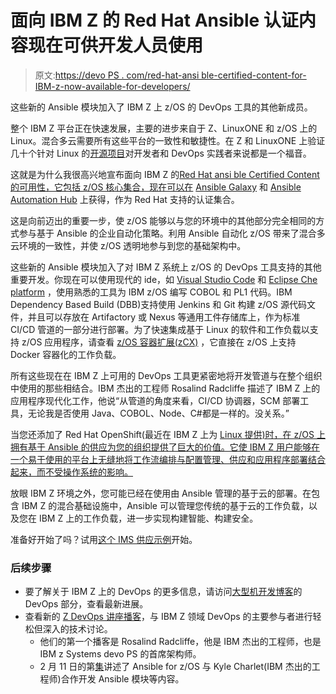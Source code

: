 # 面向 IBM Z 的 Red Hat Ansible 认证内容现在可供开发人员使用

> 原文:[https://devo PS . com/red-hat-ansi ble-certified-content-for-IBM-z-now-available-for-developers/](https://devops.com/red-hat-ansible-certified-content-for-ibm-z-now-available-for-developers/)

这些新的 Ansible 模块加入了 IBM Z 上 z/OS 的 DevOps 工具的其他新成员。

整个 IBM Z 平台正在快速发展，主要的进步来自于 Z、LinuxONE 和 z/OS 上的 Linux。混合多云需要所有这些平台的一致性和敏捷性。在 Z 和 LinuxONE 上验证几十个针对 Linux 的[开源项目](https://www.ibm.com/community/z/open-source-software/)对开发者和 DevOps 实践者来说都是一个福音。

这就是为什么我很高兴地宣布面向 IBM Z 的[Red Hat ansi ble Certified Content 的可用性，它包括 z/OS 核心集合，现在可以在](https://github.com/ansible-collections/ibm_zos_core#ibm-z-core-collection) [Ansible Galaxy](https://galaxy.ansible.com/ibm/ibm_zos_core) 和 [Ansible Automation Hub](https://www.ansible.com/products/automation-hub) 上获得，作为 Red Hat 支持的认证集合。

这是向前迈出的重要一步，使 z/OS 能够以与您的环境中的其他部分完全相同的方式参与基于 Ansible 的企业自动化策略。利用 Ansible 自动化 z/OS 带来了混合多云环境的一致性，并使 z/OS 透明地参与到您的基础架构中。

这些新的 Ansible 模块加入了对 IBM Z 系统上 z/OS 的 DevOps 工具支持的其他重要开发。你现在可以使用现代的 ide，如 [Visual Studio Code](https://marketplace.visualstudio.com/items?itemName=IBM.zopeneditor) 和 [Eclipse Che platform](https://developer.ibm.com/mainframe/2019/12/11/ibm-z-open-editor-in-the-cloud-with-eclipse-che/) ，使用熟悉的工具为 IBM z/OS 编写 COBOL 和 PL1 代码。IBM Dependency Based Build (DBB)支持使用 Jenkins 和 Git 构建 z/OS 源代码文件，并且可以存放在 Artifactory 或 Nexus 等通用工件存储库上，作为标准 CI/CD 管道的一部分进行部署。为了快速集成基于 Linux 的软件和工作负载以支持 z/OS 应用程序，请查看 [z/OS 容器扩展(zCX)](https://www.ibm.com/support/z-content-solutions/container-extensions/) ，它直接在 z/OS 上支持 Docker 容器化的工作负载。

所有这些现在在 IBM Z 上可用的 DevOps 工具更紧密地将开发管道与在整个组织中使用的那些相结合。IBM 杰出的工程师 Rosalind Radcliffe 描述了 IBM Z 上的应用程序现代化工作，他说“从管道的角度来看，CI/CD 协调器，SCM 部署工具，无论我是否使用 Java、COBOL、Node、C#都是一样的。没关系。”

当您还添加了 Red Hat OpenShift(最近在 IBM Z 上为 [Linux 提供)时，在 z/OS 上拥有基于 Ansible 的供应为您的组织提供了巨大的价值。它使 IBM Z 用户能够在一个易于使用的平台上无缝地将工作流编排与配置管理、供应和应用程序部署结合起来，而不受操作系统的影响。](https://developer.ibm.com/blogs/willie-tejada-redhat-openshift-ibmz/)

放眼 IBM Z 环境之外，您可能已经在使用由 Ansible 管理的基于云的部署。在包含 IBM Z 的混合基础设施中，Ansible 可以管理您传统的基于云的工作负载，以及您在 IBM Z 上的工作负载，进一步实现构建智能、构建安全。

准备好开始了吗？试用[这个 IMS 供应示例](https://github.com/imsdev/ims-ansible-tmdb)开始。

### 后续步骤

*   要了解关于 IBM Z 上的 DevOps 的更多信息，请访问[大型机开发博客](https://developer.ibm.com/mainframe/category/devops/)的 DevOps 部分，查看最新进展。
*   查看新的 [Z DevOps 讲座播客](https://developer.ibm.com/mainframe/category/podcasts/)，与 IBM Z 领域 DevOps 的主要参与者进行轻松但深入的技术讨论。
    *   他们的第一个播客是 Rosalind Radcliffe，他是 IBM 杰出的工程师，也是 IBM z Systems devo PS 的首席架构师。
    *   2 月 11 日的第[集](https://developer.ibm.com/mainframe/2020/02/11/z-devops-talks-season-1-episode-6-kyle-charlet/)讲述了 Ansible for z/OS 与 Kyle Charlet(IBM 杰出的工程师)合作开发 Ansible 模块等内容。